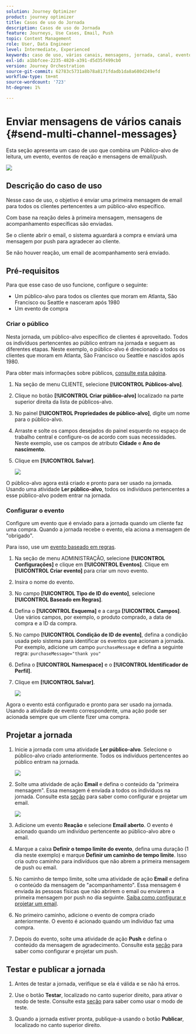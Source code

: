 ```yaml
---
solution: Journey Optimizer
product: journey optimizer
title: Casos de uso do Jornada
description: Casos de uso do Jornada
feature: Journeys, Use Cases, Email, Push
topic: Content Management
role: User, Data Engineer
level: Intermediate, Experienced
keywords: caso de uso, vários canais, mensagens, jornada, canal, eventos, push
exl-id: a1bbfcee-2235-4820-a391-d5d35f499cb0
version: Journey Orchestration
source-git-commit: 62783c5731a8b78a8171fdadb1da8a680d249efd
workflow-type: tm+mt
source-wordcount: '723'
ht-degree: 1%

---
```


# Enviar mensagens de vários canais {#send-multi-channel-messages}

Esta seção apresenta um caso de uso que combina um Público-alvo de leitura, um evento, eventos de reação e mensagens de email/push.

![](assets/jo-uc1.png)

## Descrição do caso de uso

Nesse caso de uso, o objetivo é enviar uma primeira mensagem de email para todos os clientes pertencentes a um público-alvo específico.

Com base na reação deles à primeira mensagem, mensagens de acompanhamento específicas são enviadas.

Se o cliente abrir o email, o sistema aguardará a compra e enviará uma mensagem por push para agradecer ao cliente.

Se não houver reação, um email de acompanhamento será enviado.

## Pré-requisitos

Para que esse caso de uso funcione, configure o seguinte:

* Um público-alvo para todos os clientes que moram em Atlanta, São Francisco ou Seattle e nasceram após 1980
* Um evento de compra

### Criar o público

Nesta jornada, um público-alvo específico de clientes é aproveitado. Todos os indivíduos pertencentes ao público entram na jornada e seguem as diferentes etapas. Neste exemplo, o público-alvo é direcionado a todos os clientes que moram em Atlanta, São Francisco ou Seattle e nascidos após 1980.

Para obter mais informações sobre públicos, [consulte esta página](../audience/about-audiences.md).

1. Na seção de menu CLIENTE, selecione **[!UICONTROL Públicos-alvo]**.
1. Clique no botão **[!UICONTROL Criar público-alvo]** localizado na parte superior direita da lista de públicos-alvo.
1. No painel **[!UICONTROL Propriedades de público-alvo]**, digite um nome para o público-alvo.
1. Arraste e solte os campos desejados do painel esquerdo no espaço de trabalho central e configure-os de acordo com suas necessidades. Neste exemplo, use os campos de atributo **Cidade** e **Ano de nascimento**.
1. Clique em **[!UICONTROL Salvar]**.

   ![](assets/add-attributes.png)

O público-alvo agora está criado e pronto para ser usado na jornada. Usando uma atividade **Ler público-alvo**, todos os indivíduos pertencentes a esse público-alvo podem entrar na jornada.

### Configurar o evento

Configure um evento que é enviado para a jornada quando um cliente faz uma compra. Quando a jornada recebe o evento, ela aciona a mensagem de &quot;obrigado&quot;.

Para isso, use um [evento baseado em regras](../event/about-events.md).

1. Na seção de menu ADMINISTRAÇÃO, selecione **[!UICONTROL Configurações]** e clique em **[!UICONTROL Eventos]**. Clique em **[!UICONTROL Criar evento]** para criar um novo evento.

1. Insira o nome do evento.

1. No campo **[!UICONTROL Tipo de ID do evento]**, selecione **[!UICONTROL Baseado em Regras]**.

1. Defina o **[!UICONTROL Esquema]** e a carga **[!UICONTROL Campos]**. Use vários campos, por exemplo, o produto comprado, a data de compra e a ID da compra.

1. No campo **[!UICONTROL Condição de ID de evento]**, defina a condição usada pelo sistema para identificar os eventos que acionam a jornada. Por exemplo, adicione um campo `purchaseMessage` e defina a seguinte regra: `purchaseMessage="thank you"`

1. Defina o **[!UICONTROL Namespace]** e o **[!UICONTROL Identificador de Perfil]**.

1. Clique em **[!UICONTROL Salvar]**.

   ![](assets/jo-uc2.png)

Agora o evento está configurado e pronto para ser usado na jornada. Usando a atividade de evento correspondente, uma ação pode ser acionada sempre que um cliente fizer uma compra.

## Projetar a jornada

1. Inicie a jornada com uma atividade **Ler público-alvo**. Selecione o público-alvo criado anteriormente. Todos os indivíduos pertencentes ao público entram na jornada.

   ![](assets/jo-uc4.png)

1. Solte uma atividade de ação **Email** e defina o conteúdo da &quot;primeira mensagem&quot;. Essa mensagem é enviada a todos os indivíduos na jornada. Consulte esta [seção](../email/create-email.md) para saber como configurar e projetar um email.

   ![](assets/jo-uc5.png)

1. Adicione um evento **Reação** e selecione **Email aberto**. O evento é acionado quando um indivíduo pertencente ao público-alvo abre o email.

1. Marque a caixa **Definir o tempo limite do evento**, defina uma duração (1 dia neste exemplo) e marque **Definir um caminho de tempo limite**. Isso cria outro caminho para indivíduos que não abrem a primeira mensagem de push ou email.

1. No caminho de tempo limite, solte uma atividade de ação **Email** e defina o conteúdo da mensagem de &quot;acompanhamento&quot;. Essa mensagem é enviada às pessoas físicas que não abrirem o email ou enviarem a primeira mensagem por push no dia seguinte. [Saiba como configurar e projetar um email](../email/create-email.md).

1. No primeiro caminho, adicione o evento de compra criado anteriormente. O evento é acionado quando um indivíduo faz uma compra.

1. Depois do evento, solte uma atividade de ação **Push** e defina o conteúdo da mensagem de agradecimento. Consulte esta [seção](../push/create-push.md) para saber como configurar e projetar um push.

## Testar e publicar a jornada

1. Antes de testar a jornada, verifique se ela é válida e se não há erros.

1. Use o botão **Testar**, localizado no canto superior direito, para ativar o modo de teste. Consulte esta [seção](testing-the-journey.md) para saber como usar o modo de teste.

1. Quando a jornada estiver pronta, publique-a usando o botão **Publicar**, localizado no canto superior direito.
